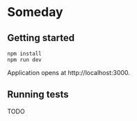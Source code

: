 # Someday

## Getting started

```
npm install
npm run dev
```

Application opens at http://localhost:3000.

## Running tests

TODO
